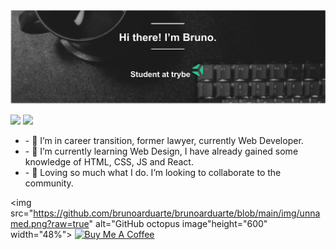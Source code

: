 <img src="https://github.com/brunoarduarte/brunoarduarte/blob/main/img/header.png?raw=true" alt="GitHub README header image">

<p><a href="https://www.linkedin.com/in/brunoarduarte/"><img src="https://img.shields.io/badge/linkedin-%230077B5.svg?&style=for-the-badge&logo=linkedin&logoColor=white" height=25></a> <a href="https://www.instagram.com/brunoarduarte/?hl=pt-br"><img src="https://img.shields.io/badge/instagram-%23E4405F.svg?&style=for-the-badge&logo=instagram&logoColor=white" height=25></a></p>

<ul>
  <li>- 🔭 I’m in career transition, former lawyer, currently Web Developer.</li>
  <li>- 🌱 I’m currently learning Web Design, I have already gained some knowledge of HTML, CSS, JS and React.</li>
  <li>- 👯 Loving so much what I do. I’m looking to collaborate to the community.</li>
</ul>
  
<img src="https://github.com/brunoarduarte/brunoarduarte/blob/main/img/unnamed.png?raw=true" alt="GitHub octopus image"height="600" width="48%">
<a href="https://www.buymeacoffee.com/brunoarduarte" target="_blank" rel="noreferrer nofollow">
  <img src="https://cdn.buymeacoffee.com/buttons/default-red.png" alt="Buy Me A Coffee" height="40" width="170" >
</a>

<!--
**brunoarduarte/brunoarduarte** is a ✨ _special_ ✨ repository because its `README.md` (this file) appears on your GitHub profile.

 working on ...
- 🌱 I’m currently learning ...

